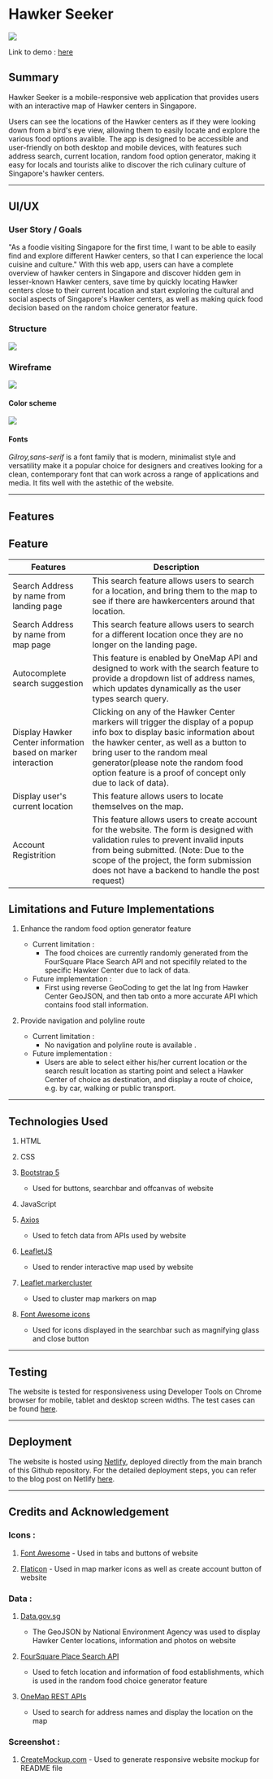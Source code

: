 # **Hawker Seeker**

<img src="img/Multi Device Website Mockup Generator.png" style="display: block">

Link to demo : [here](https://hawker-seeker.netlify.app/)

## Summary

Hawker Seeker is a mobile-responsive web application that provides users with an interactive map of Hawker centers in Singapore.

Users can see the locations of the Hawker centers as if they were looking down from a bird's eye view, allowing them to easily locate and explore the various food options avalible. The app is designed to be accessible and user-friendly on both desktop and mobile devices, with features such address search, current location, random food option generator, making it easy for locals and tourists alike to discover the rich culinary culture of Singapore's hawker centers.

---

## UI/UX

### User Story / Goals

"As a foodie visiting Singapore for the first time, I want to be able to easily find and explore different Hawker centers, so that I can experience the local cuisine and culture."
With this web app, users can have a complete overview of hawker centers in Singapore and discover hidden gem in lesser-known Hawker centers, save time by quickly locating Hawker centers close to their current location and start exploring the cultural and social aspects of Singapore's Hawker centers, as well as making quick food decision based on the random choice generator feature.

### Structure

<img src="img/site_structure.png" style="display: block">

### Wireframe

<img src="img/wireframe.png" style="display: block">

#### Color scheme

<img src="img/colorpalette.PNG" style="display: block">

#### Fonts

_Gilroy,sans-serif_ is a font family that is modern, minimalist style and versatility make it a popular choice for designers and creatives looking for a clean, contemporary font that can work across a range of applications and media. It fits well with the astethic of the website.

---

## Features

## Feature

| Features                                                      | Description                                                                                                                                                                                                                                                                                                |
| ------------------------------------------------------------- | ---------------------------------------------------------------------------------------------------------------------------------------------------------------------------------------------------------------------------------------------------------------------------------------------------------- |
| Search Address by name from landing page                      | This search feature allows users to search for a location, and bring them to the map to see if there are hawkercenters around that location.                                                                                                                                                               |
| Search Address by name from map page                          | This search feature allows users to search for a different location once they are no longer on the landing page.                                                                                                                                                                                           |
| Autocomplete search suggestion                                | This feature is enabled by OneMap API and designed to work with the search feature to provide a dropdown list of address names, which updates dynamically as the user types search query.                                                                                                                  |
| Display Hawker Center information based on marker interaction | Clicking on any of the Hawker Center markers will trigger the display of a popup info box to display basic information about the hawker center, as well as a button to bring user to the random meal generator(please note the random food option feature is a proof of concept only due to lack of data). |
| Display user's current location                               | This feature allows users to locate themselves on the map.                                                                                                                                                                                                                                                 |
| Account Registrition                                          | This feature allows users to create account for the website. The form is designed with validation rules to prevent invalid inputs from being submitted. (Note: Due to the scope of the project, the form submission does not have a backend to handle the post request)                                    |

## Limitations and Future Implementations

1. Enhance the random food option generator feature

   - Current limitation :
     - The food choices are currently randomly generated from the FourSquare Place Search API and not specifily related to the specific Hawker Center due to lack of data.
   - Future implementation :
     - First using reverse GeoCoding to get the lat lng from Hawker Center GeoJSON, and then tab onto a more accurate API which contains food stall information.

2. Provide navigation and polyline route

   - Current limitation :
     - No navigation and polyline route is available .
   - Future implementation :
     - Users are able to select either his/her current location or the search result location as starting point and select a Hawker Center of choice as destination, and display a route of choice, e.g. by car, walking or public transport.

---

## Technologies Used

1. HTML

2. CSS

3. [Bootstrap 5](https://getbootstrap.com/docs/5.0/getting-started/introduction/)

   - Used for buttons, searchbar and offcanvas of website

4. JavaScript

5. [Axios](https://github.com/axios/axios)

   - Used to fetch data from APIs used by website

6. [LeafletJS](https://leafletjs.com/)

   - Used to render interactive map used by website

7. [Leaflet.markercluster](https://github.com/Leaflet/Leaflet.markercluster)

   - Used to cluster map markers on map

8. [Font Awesome icons](https://fontawesome.com/v4/icons/)

   - Used for icons displayed in the searchbar such as magnifying glass and close button

---

## Testing

The website is tested for responsiveness using Developer Tools on Chrome browser for mobile, tablet and desktop screen widths.
The test cases can be found [here](https://github.com/DS-NASA-61/TGC-22-Project-1/blob/7067e3543d9561adb9cc8124afa726082abcba13/Test%20Case_Hawker%20Seeker.pdf).

---

## Deployment

The website is hosted using [Netlify](https://www.netlify.com/), deployed directly from the main branch of this Github repository.
For the detailed deployment steps, you can refer to the blog post on Netlify [here](https://www.netlify.com/blog/2016/09/29/a-step-by-step-guide-deploying-on-netlify/).

---

## Credits and Acknowledgement

### Icons :

1. [Font Awesome](https://fontawesome.com/) - Used in tabs and buttons of website

2. [Flaticon](https://www.flaticon.com/) - Used in map marker icons as well as create account button of website

### Data :

1. [Data.gov.sg](https://data.gov.sg/dataset/hawker-centres)

   - The GeoJSON by National Environment Agency was used to display Hawker Center locations, information and photos on website

2. [FourSquare Place Search API](https://location.foursquare.com/developer/reference/place-search)

   - Used to fetch location and information of food establishments, which is used in the random food choice generator feature

3. [OneMap REST APIs](hhttps://www.onemap.gov.sg/docs/#onemap-rest-apis)

   - Used to search for address names and display the location on the map

### Screenshot :

1. [CreateMockup.com](https://www.createmockup.com/generate/) - Used to generate responsive website mockup for README file
